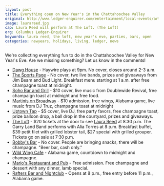 ```yaml
---
layout: post
title: Everything open on New Year's in the Chattahoochee Valley
original: http://www.ledger-enquirer.com/entertainment/local-events/article52538095.html
image: laurareed.jpg
cap: Laura Reed will perform at The Loft. (The Loft)
org: Columbus Ledger-Enquirer
keywords: laura reed, the loft, new year's eve, parties, bars, open
categories: newyears, holidays, living, ledger, news
---
```


We're collecting everything fun to do in the Chattahoochee Valley for New Year's Eve. Are we missing something? Let us know in the comments!

<!--break-->

* [Dawg House](https://www.facebook.com/events/646615912145594/) - Haywire plays at 9pm. No cover, closes around 2-3 a.m.
* [The Sports Page](https://www.facebook.com/sportspage.columbus/?fref=ts) - No cover, two live bands, prizes and giveaways from Jim Beam and Bud Light. Breakfast menu starting at 1 a.m. after free champagne toast at midnight.
* [Soho Bar and Grill](https://www.facebook.com/events/1085423691470227/) - $10 cover, live music from Doublewide Revival, free champaign toast at midnight and free food.
* [Martinis on Broadway](https://www.facebook.com/martinis.broadway/) - $10 admission, free wings, Alabama game, live music from DJ Truz, champagne toast at midnight
* [Uptown Tap](https://www.facebook.com/events/162081850821786/) - $5 cover, live DJ, free party favors, free champagne toast, prize balloon drop, a ball drop in the courtyard, prizes and giveaways.
* [The Loft](https://www.facebook.com/theloft.columbus/?fref=ts) - $20 tickets at the door to see [Laura Reed](http://www.laurareed.com/) at 8:30 p.m. The Garry Land Band performs with Alia Torres at 8 p.m. Breakfast buffet, $39 petit filet with grilled lobster tail, $27 special with grilled grouper. Tickets go on sale at 7:30 p.m.
* [Bobby's Bar](https://www.facebook.com/pages/Bobbys-Bar/113449252021511?fref=ts) - No cover. People are bringing snacks, there will be champagne. "Beer bar, cash only."
* [Wild Wing Cafe](https://www.facebook.com/WildWingCafeColumbusParkCrossing/?fref=ts) - Alabama game, countdown to midnight and champagne.
* [Mario's Restaurant and Pub](https://www.facebook.com/pages/Marios-Restaurant-Pub/567516923355691?fref=ts) - Free admission. Free champagne and dessert with any dinner, lamb special.
* [Rafters Bar and Nightclub](https://www.facebook.com/raftersofcolumbus/?fref=ts) - Opens at 8 p.m., free entry before 11 p.m., Alabama game.